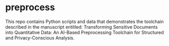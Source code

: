 # preprocess

This repo contains Python scripts and data that demonstrates the toolchain described in the manuscript entitled: Transforming Sensitive Documents into Quantitative Data: An AI-Based Preprocessing Toolchain for Structured and Privacy-Conscious Analysis.
